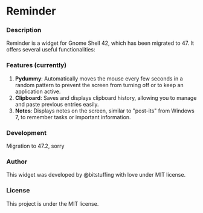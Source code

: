 # Reminder

### Description
Reminder is a widget for Gnome Shell 42, which has been migrated to 47. It offers several useful functionalities:

### Features (currently)
1. **Pydummy**: Automatically moves the mouse every few seconds in a random pattern to prevent the screen from turning off or to keep an application active.
2. **Clipboard**: Saves and displays clipboard history, allowing you to manage and paste previous entries easily.
3. **Notes**: Displays notes on the screen, similar to "post-its" from Windows 7, to remember tasks or important information.

### Development
Migration to 47.2, sorry

### Author
This widget was developed by @bitstuffing with love under MIT license.

### License
This project is under the MIT license.

